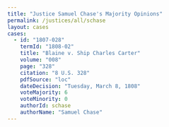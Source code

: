 ```yaml
---
title: "Justice Samuel Chase's Majority Opinions"
permalink: /justices/all/schase
layout: cases
cases:
  - id: "1807-028"
    termId: "1808-02"
    title: "Blaine v. Ship Charles Carter"
    volume: "008"
    page: "328"
    citation: "8 U.S. 328"
    pdfSource: "loc"
    dateDecision: "Tuesday, March 8, 1808"
    voteMajority: 6
    voteMinority: 0
    authorId: schase
    authorName: "Samuel Chase"
---
```

